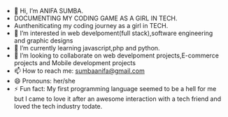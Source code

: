 - 👋 Hi, I’m ANIFA SUMBA.
- DOCUMENTING MY CODING GAME AS A GIRL IN TECH.
- Auntheniticating my coding journey as a girl in TECH.
- 👀 I’m interested in web develpoment(full stack),software engineering and graphic designs
- 🌱 I’m currently learning javascript,php and python.
- 💞️ I’m looking to collaborate on web develpoment projects,E-commerce projects and Mobile development projects
- 📫 How to reach me: sumbaanifa@gmail.com
- 😄 Pronouns: her/she
- ⚡ Fun fact: My first programming language seemed to be a hell for me but I came to love it after an awesome interaction with a tech friend and loved the tech industry todate.

<!---
ANIFASUMBA/ANIFASUMBA is a ✨ special ✨ repository because its `README.md` (this file) appears on your GitHub profile.
You can click the Preview link to take a look at your changes.
--->
